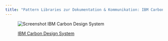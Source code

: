 ```yaml
---
title: "Pattern Libraries zur Dokumentation & Kommunikation: IBM Carbon Design System"
---
```

<figure>

![Screenshot IBM Carbon Design System](images/example-ibm-carbon.png)

<figcaption>
    <a href="http://www.carbondesignsystem.com/" target="_blank" rel="noopener">IBM Carbon Design System</a>
</figcaption>
</figure>

